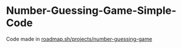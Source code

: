 # Number-Guessing-Game-Simple-Code

Code made in [roadmap.sh/projects/number-guessing-game](https://roadmap.sh/projects/number-guessing-game)
